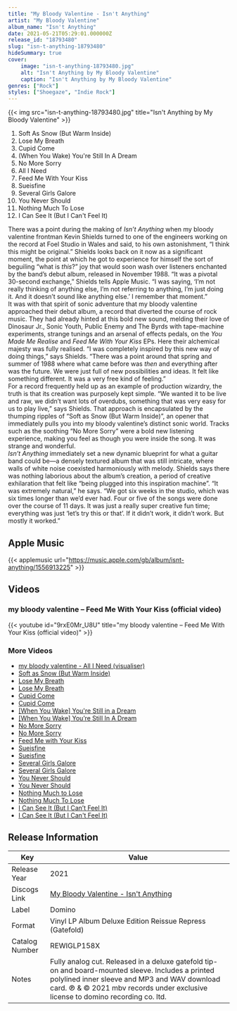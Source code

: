 ```yaml
---
title: "My Bloody Valentine - Isn't Anything"
artist: "My Bloody Valentine"
album_name: "Isn't Anything"
date: 2021-05-21T05:29:01.000000Z
release_id: "18793480"
slug: "isn-t-anything-18793480"
hideSummary: true
cover:
    image: "isn-t-anything-18793480.jpg"
    alt: "Isn't Anything by My Bloody Valentine"
    caption: "Isn't Anything by My Bloody Valentine"
genres: ["Rock"]
styles: ["Shoegaze", "Indie Rock"]
---
```


{{< img src="isn-t-anything-18793480.jpg" title="Isn't Anything by My Bloody Valentine" >}}

<!-- section break -->

1. Soft As Snow (But Warm Inside)
2. Lose My Breath
3. Cupid Come
4. (When You Wake) You're Still In A Dream
5. No More Sorry
6. All I Need
7. Feed Me With Your Kiss
8. Sueisfine
9. Several Girls Galore
10. You Never Should
11. Nothing Much To Lose
12. I Can See It (But I Can't Feel It)

<!-- section break -->


There was a point during the making of <i>Isn’t Anything</i> when my bloody valentine frontman Kevin Shields turned to one of the engineers working on the record at Foel Studio in Wales and said, to his own astonishment, “I think this might be original.” Shields looks back on it now as a significant moment, the point at which he got to experience for himself the sort of beguiling “what is <i>this</i>?” joy that would soon wash over listeners enchanted by the band’s debut album, released in November 1988. “It was a pivotal 30-second exchange,” Shields tells Apple Music. “I was saying, ‘I’m not really thinking of anything else, I’m not referring to anything, I’m just doing it. And it doesn’t sound like anything else.’ I remember that moment.”<br />
It was with that spirit of sonic adventure that my bloody valentine approached their debut album, a record that diverted the course of rock music. They had already hinted at this bold new sound, melding their love of Dinosaur Jr., Sonic Youth, Public Enemy and The Byrds with tape-machine experiments, strange tunings and an arsenal of effects pedals, on the <i>You Made Me Realise</i> and <i>Feed Me With Your Kiss</i> EPs. Here their alchemical majesty was fully realised. “I was completely inspired by this new way of doing things,” says Shields. “There was a point around that spring and summer of 1988 where what came before was <i>then</i> and everything after was the future. We were just full of new possibilities and ideas. It felt like something different. It was a very free kind of feeling.”<br />
For a record frequently held up as an example of production wizardry, the truth is that its creation was purposely kept simple. “We wanted it to be live and raw, we didn’t want lots of overdubs, something that was very easy for us to play live,” says Shields. That approach is encapsulated by the thumping ripples of “Soft as Snow (But Warm Inside)”, an opener that immediately pulls you into my bloody valentine’s distinct sonic world. Tracks such as the soothing “No More Sorry” were a bold new listening experience, making you feel as though you were inside the song. It was strange and wonderful.<br />
<i>Isn’t Anything</i> immediately set a new dynamic blueprint for what a guitar band could be—a densely textured album that was still intricate, where walls of white noise coexisted harmoniously with melody. Shields says there was nothing laborious about the album’s creation, a period of creative exhilaration that felt like “being plugged into this inspiration machine”. “It was extremely natural,” he says. “We got six weeks in the studio, which was six times longer than we’d ever had. Four or five of the songs were done over the course of 11 days. It was just a really super creative fun time; everything was just ‘let’s try this or that’. If it didn’t work, it didn’t work. But mostly it worked.”



## Apple Music
{{< applemusic url="https://music.apple.com/gb/album/isnt-anything/1556913225" >}}





## Videos
### my bloody valentine – Feed Me With Your Kiss (official video)
{{< youtube id="9rxE0Mr_U8U" title="my bloody valentine – Feed Me With Your Kiss (official video)" >}}<br>

### More Videos

- [my bloody valentine - All I Need (visualiser)](https://www.youtube.com/watch?v=is-3lC00DeY)
- [Soft as Snow (But Warm Inside)](https://www.youtube.com/watch?v=ze8A33p5-h0)
- [Lose My Breath](https://www.youtube.com/watch?v=pMCm3RLuSt0)
- [Lose My Breath](https://www.youtube.com/watch?v=rC-Vsp-rFqM)
- [Cupid Come](https://www.youtube.com/watch?v=DWstBwugSTo)
- [Cupid Come](https://www.youtube.com/watch?v=j4CQvLJOV9I)
- [[When You Wake] You're Still in a Dream](https://www.youtube.com/watch?v=3UQ1OawNUF0)
- [[When You Wake] You’re Still In A Dream](https://www.youtube.com/watch?v=uSkL96zp2QE)
- [No More Sorry](https://www.youtube.com/watch?v=9IGW8oGY7yQ)
- [No More Sorry](https://www.youtube.com/watch?v=ygdsA4u-ll4)
- [Feed Me with Your Kiss](https://www.youtube.com/watch?v=QjTw-D1_vi8)
- [Sueisfine](https://www.youtube.com/watch?v=8sfjL7mcdMM)
- [Sueisfine](https://www.youtube.com/watch?v=O1eDVBKxcn4)
- [Several Girls Galore](https://www.youtube.com/watch?v=6OgnaBn6jvc)
- [Several Girls Galore](https://www.youtube.com/watch?v=7cOBugK_O8U)
- [You Never Should](https://www.youtube.com/watch?v=1ZUlcUp7-80)
- [You Never Should](https://www.youtube.com/watch?v=w1z76Y_3x7s)
- [Nothing Much to Lose](https://www.youtube.com/watch?v=62M08JFTovM)
- [Nothing Much To Lose](https://www.youtube.com/watch?v=HzsjqkYI1BI)
- [I Can See It (But I Can’t Feel It)](https://www.youtube.com/watch?v=EG159C9shuA)
- [I Can See It (But I Can't Feel It)](https://www.youtube.com/watch?v=ZD7PK9ZRBAo)


## Release Information
|  Key           | Value                                                |
| ---------------| ---------------------------------------------------- |
| Release Year   | 2021                                   |
| Discogs Link   | [My Bloody Valentine - Isn't Anything](https://www.discogs.com/release/18793480-My-Bloody-Valentine-Isnt-Anything) |
| Label          | Domino |
| Format         | Vinyl LP Album Deluxe Edition Reissue Repress (Gatefold) |
| Catalog Number | REWIGLP158X |
| Notes | Fully analog cut. Released in a deluxe gatefold tip-on and board-mounted sleeve. Includes a printed polylined inner sleeve and MP3 and WAV download card.   ℗ & © 2021 mbv records under exclusive license to domino recording co. ltd. |